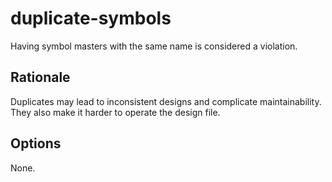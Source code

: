 # duplicate-symbols

Having symbol masters with the same name is considered a violation.

## Rationale

Duplicates may lead to inconsistent designs and complicate maintainability. 
They also make it harder to operate the design file.

## Options

None.